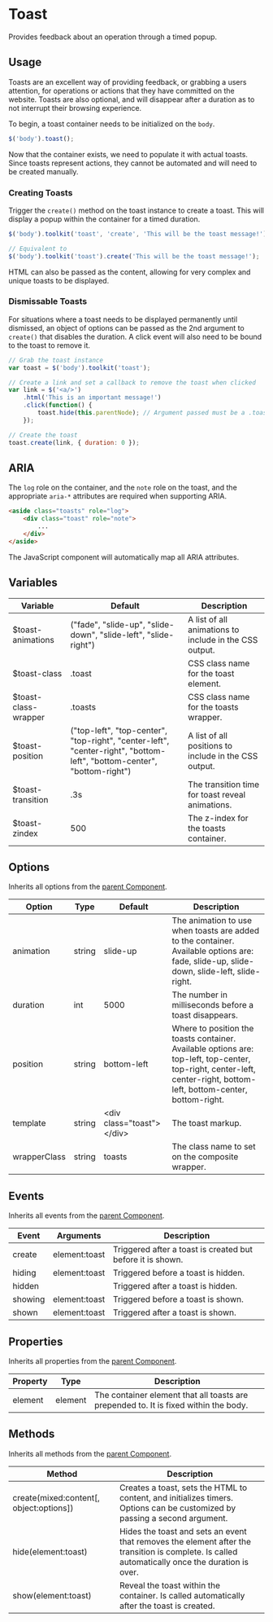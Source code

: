 # Toast #

Provides feedback about an operation through a timed popup.

## Usage ##

Toasts are an excellent way of providing feedback, or grabbing a users attention, for operations or actions that they have committed on the website. Toasts are also optional, and will disappear after a duration as to not interrupt their browsing experience.

To begin, a toast container needs to be initialized on the `body`.

```javascript
$('body').toast();
```

Now that the container exists, we need to populate it with actual toasts. Since toasts represent actions, they cannot be automated and will need to be created manually.

### Creating Toasts ###

Trigger the `create()` method on the toast instance to create a toast. This will display a popup within the container for a timed duration.

```javascript
$('body').toolkit('toast', 'create', 'This will be the toast message!');

// Equivalent to
$('body').toolkit('toast').create('This will be the toast message!');
```

<div class="notice is-info">
    HTML can also be passed as the content, allowing for very complex and unique toasts to be displayed.
</div>

### Dismissable Toasts ###

For situations where a toast needs to be displayed permanently until dismissed, an object of options can be passed as the 2nd argument to `create()` that disables the duration. A click event will also need to be bound to the toast to remove it.

```javascript
// Grab the toast instance
var toast = $('body').toolkit('toast');

// Create a link and set a callback to remove the toast when clicked
var link = $('<a/>')
    .html('This is an important message!')
    .click(function() {
        toast.hide(this.parentNode); // Argument passed must be a .toast element
    });

// Create the toast
toast.create(link, { duration: 0 });
```

## ARIA ##

The `log` role on the container, and the `note` role on the toast, and the appropriate `aria-*` attributes are required when supporting ARIA.

```html
<aside class="toasts" role="log">
    <div class="toast" role="note">
        ...
    </div>
</aside>
```

<div class="notice is-info">
    The JavaScript component will automatically map all ARIA attributes.
</div>

## Variables ##

<table class="table is-striped data-table">
    <thead>
        <tr>
            <th>Variable</th>
            <th>Default</th>
            <th>Description</th>
        </tr>
    </thead>
    <tbody>
        <tr>
            <td>$toast-animations</td>
            <td>("fade", "slide-up", "slide-down", "slide-left", "slide-right")</td>
            <td>A list of all animations to include in the CSS output.</td>
        </tr>
        <tr>
            <td>$toast-class</td>
            <td>.toast</td>
            <td>CSS class name for the toast element.</td>
        </tr>
        <tr>
            <td>$toast-class-wrapper</td>
            <td>.toasts</td>
            <td>CSS class name for the toasts wrapper.</td>
        </tr>
        <tr>
            <td>$toast-position</td>
            <td>("top-left", "top-center", "top-right", "center-left", "center-right", "bottom-left", "bottom-center", "bottom-right")</td>
            <td>A list of all positions to include in the CSS output.</td>
        </tr>
        <tr>
            <td>$toast-transition</td>
            <td>.3s</td>
            <td>The transition time for toast reveal animations.</td>
        </tr>
        <tr>
            <td>$toast-zindex</td>
            <td>500</td>
            <td>The z-index for the toasts container.</td>
        </tr>
    </tbody>
</table>

## Options ##

Inherits all options from the [parent Component](component.md#options).

<table class="table is-striped data-table">
    <thead>
        <tr>
            <th>Option</th>
            <th>Type</th>
            <th>Default</th>
            <th>Description</th>
        </tr>
    </thead>
    <tbody>
        <tr>
            <td>animation</td>
            <td>string</td>
            <td>slide-up</td>
            <td>
                The animation to use when toasts are added to the container.
                Available options are: fade, slide-up, slide-down, slide-left, slide-right.
            </td>
        </tr>
        <tr>
            <td>duration</td>
            <td>int</td>
            <td>5000</td>
            <td>The number in milliseconds before a toast disappears.</td>
        </tr>
        <tr>
            <td>position</td>
            <td>string</td>
            <td>bottom-left</td>
            <td>
                Where to position the toasts container. Available options are:
                top-left, top-center, top-right, center-left, center-right, bottom-left, bottom-center, bottom-right.
            </td>
        </tr>
        <tr>
            <td>template</td>
            <td>string</td>
            <td>
                &lt;div class="toast"&gt;&lt;/div&gt;
            </td>
            <td>The toast markup.</td>
        </tr>
        <tr>
            <td>wrapperClass</td>
            <td>string</td>
            <td>toasts</td>
            <td>The class name to set on the composite wrapper.</td>
        </tr>
    </tbody>
</table>

## Events ##

Inherits all events from the [parent Component](component.md#events).

<table class="table is-striped data-table">
    <thead>
        <tr>
            <th>Event</td>
            <th>Arguments</th>
            <th>Description</th>
        </tr>
    </thead>
    <tbody>
        <tr>
            <td>create</td>
            <td>element:toast</td>
            <td>Triggered after a toast is created but before it is shown.</td>
        </tr>
        <tr>
            <td>hiding</td>
            <td>element:toast</td>
            <td>Triggered before a toast is hidden.</td>
        </tr>
        <tr>
            <td>hidden</td>
            <td></td>
            <td>Triggered after a toast is hidden.</td>
        </tr>
        <tr>
            <td>showing</td>
            <td>element:toast</td>
            <td>Triggered before a toast is shown.</td>
        </tr>
        <tr>
            <td>shown</td>
            <td>element:toast</td>
            <td>Triggered after a toast is shown.</td>
        </tr>
    </tbody>
</table>

## Properties ##

Inherits all properties from the [parent Component](component.md#properties).

<table class="table is-striped data-table">
    <thead>
        <tr>
            <th>Property</th>
            <th>Type</th>
            <th>Description</th>
        </tr>
    </thead>
    <tbody>
        <tr>
            <td>element</td>
            <td>element</td>
            <td>The container element that all toasts are prepended to. It is fixed within the body.</td>
        </tr>
    </tbody>
</table>

## Methods ##

Inherits all methods from the [parent Component](component.md#methods).

<table class="table is-striped data-table">
    <thead>
        <tr>
            <th>Method</th>
            <th>Description</th>
        </tr>
    </thead>
    <tbody>
        <tr>
            <td>create(mixed:content[, object:options])</td>
            <td>
                Creates a toast, sets the HTML to content, and initializes timers.
                Options can be customized by passing a second argument.
            </td>
        </tr>
        <tr>
            <td>hide(element:toast)</td>
            <td>
                Hides the toast and sets an event that removes the element after the transition is complete.
                Is called automatically once the duration is over.
            </td>
        </tr>
        <tr>
            <td>show(element:toast)</td>
            <td>
                Reveal the toast within the container.
                Is called automatically after the toast is created.
            </td>
        </tr>
    </tbody>
</table>
